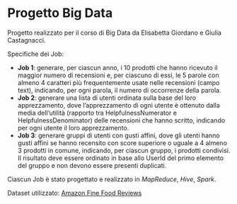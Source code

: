 # Progetto Big Data
 Progetto realizzato per il corso di Big Data da Elisabetta Giordano e Giulia Castagnacci.
 
 Specifiche dei Job:
 * **Job 1**: generare, per ciascun anno, i 10 prodotti che hanno ricevuto il maggior numero di recensioni e, per ciascuno di essi, le 5 parole con almeno 4 caratteri più frequentemente usate nelle recensioni (campo text), indicando, per ogni parola, il numero di occorrenze della parola.
 * **Job 2**: generare una lista di utenti ordinata sulla base del loro apprezzamento, dove l’apprezzamento di ogni utente è ottenuto dalla media dell’utilità (rapporto tra HelpfulnessNumerator e HelpfulnessDenominator) delle recensioni che hanno scritto, indicando per ogni utente il loro apprezzamento.
 * **Job 3**: generare gruppi di utenti con gusti affini, dove gli utenti hanno gusti affini se hanno recensito con score superiore o uguale a 4 almeno 3 prodotti in comune, indicando, per ciascun gruppo, i prodotti condivisi. Il risultato deve essere ordinato in base allo UserId del primo elemento del gruppo e non devono essere presenti duplicati.

Ciascun Job è stato progettato e realizzato in *MapReduce*, *Hive*, *Spark*.

Dataset utilizzato: [Amazon Fine Food Reviews](https://www.kaggle.com/datasets/snap/amazon-fine-food-reviews)
